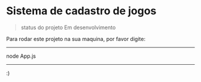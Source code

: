 # Sistema de cadastro de jogos

> status do projeto Em desenvolvimento

Para rodar este projeto  na sua maquina, por favor digite:

***
node App.js
***

:)

